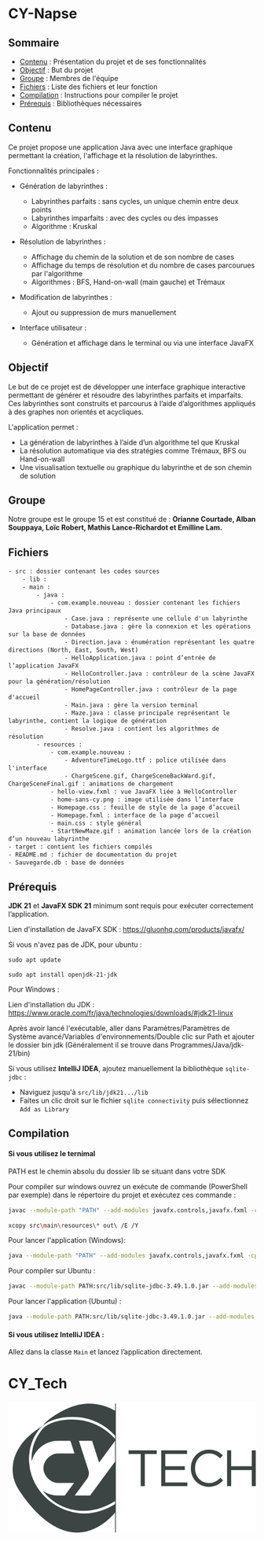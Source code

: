 # CY-Napse

## Sommaire

* [Contenu](#contenu) : Présentation du projet et de ses fonctionnalités
* [Objectif](#objectif) : But du projet
* [Groupe](#groupe) : Membres de l'équipe
* [Fichiers](#fichiers) : Liste des fichiers et leur fonction
* [Compilation](#compilation) : Instructions pour compiler le projet
* [Prérequis](#prérequis) : Bibliothèques nécessaires


## Contenu

Ce projet propose une application Java avec une interface graphique permettant la création, l'affichage et la résolution de labyrinthes.

Fonctionnalités principales :

* Génération de labyrinthes :
  * Labyrinthes parfaits : sans cycles, un unique chemin entre deux points
  * Labyrinthes imparfaits : avec des cycles ou des impasses
  * Algorithme : Kruskal

* Résolution de labyrinthes :
  * Affichage du chemin de la solution et de son nombre de cases
  * Affichage du temps de résolution et du nombre de cases parcourues par l'algorithme
  * Algorithmes : BFS, Hand-on-wall (main gauche) et Trémaux

* Modification de labyrinthes :
  * Ajout ou suppression de murs manuellement

* Interface utilisateur :
  * Génération et affichage dans le terminal ou via une interface JavaFX


## Objectif

Le but de ce projet est de développer une interface graphique interactive permettant de générer et résoudre des labyrinthes parfaits et imparfaits.
Ces labyrinthes sont construits et parcourus à l’aide d’algorithmes appliqués à des graphes non orientés et acycliques.

L'application permet :

* La génération de labyrinthes à l’aide d’un algorithme tel que Kruskal
* La résolution automatique via des stratégies comme Trémaux, BFS ou Hand-on-wall
* Une visualisation textuelle ou graphique du labyrinthe et de son chemin de solution


## Groupe

Notre groupe est le groupe 15 et est constitué de :
**Orianne Courtade, Alban Souppaya, Loïc Robert, Mathis Lance-Richardot et Emilline Lam.**


## Fichiers

```text
- src : dossier contenant les codes sources
    - lib : 
    - main :
        - java :
            - com.example.nouveau : dossier contenant les fichiers Java principaux
                - Case.java : représente une cellule d'un labyrinthe
                - Database.java : gère la connexion et les opérations sur la base de données
                - Direction.java : énumération représentant les quatre directions (North, East, South, West)
                - HelloApplication.java : point d’entrée de l’application JavaFX
                - HelloController.java : contrôleur de la scène JavaFX pour la génération/résolution
                - HomePageController.java : contrôleur de la page d'accueil
                - Main.java : gère la version terminal
                - Maze.java : classe principale représentant le labyrinthe, contient la logique de génération
                - Resolve.java : contient les algorithmes de résolution
        - resources :
            - com.example.nouveau :
                - AdventureTimeLogo.ttf : police utilisée dans l'interface
                - ChargeScene.gif, ChargeSceneBackWard.gif, ChargeSceneFinal.gif : animations de chargement
            - hello-view.fxml : vue JavaFX liée à HelloController
            - home-sans-cy.png : image utilisée dans l’interface
            - Homepage.css : feuille de style de la page d’accueil
            - Homepage.fxml : interface de la page d’accueil
            - main.css : style général
            - StartNewMaze.gif : animation lancée lors de la création d’un nouveau labyrinthe
- target : contient les fichiers compilés
- README.md : fichier de documentation du projet
- Sauvegarde.db : base de données
```
## Prérequis

**JDK 21** et **JavaFX SDK 21** minimum sont requis pour exécuter correctement l’application.

Lien d'installation de JavaFX SDK : https://gluonhq.com/products/javafx/

Si vous n'avez pas de JDK, pour ubuntu :
```
sudo apt update
```
```
sudo apt install openjdk-21-jdk
```

Pour Windows :

Lien d'installation du JDK : https://www.oracle.com/fr/java/technologies/downloads/#jdk21-linux

Après avoir lancé l'exécutable, aller dans Paramètres/Paramètres de Système avancé/Variables d'environnements/Double clic sur Path et ajouter le dossier bin jdk (Généralement il se trouve dans Programmes/Java/jdk-21/bin)


Si vous utilisez **IntelliJ IDEA**, ajoutez manuellement la bibliothèque `sqlite-jdbc` :
  * Naviguez jusqu'à `src/lib/jdk21.../lib`
  * Faites un clic droit sur le fichier `sqlite connectivity` puis sélectionnez `Add as Library`

## Compilation

#### Si vous utilisez le ternimal 

PATH est le chemin absolu du dossier lib se situant dans votre SDK

Pour compiler sur windows ouvrez un exécute de commande (PowerShell par exemple) dans le répertoire du projet et exécutez ces commande :
```bash
javac --module-path "PATH" --add-modules javafx.controls,javafx.fxml -cp "src\lib\sqlite-jdbc-3.49.1.0.jar" -d out src\main\java\com\example\nouveau\*.java
```
```bash
xcopy src\main\resources\* out\ /E /Y
```

Pour lancer l'application (Windows):
```bash
java --module-path "PATH" --add-modules javafx.controls,javafx.fxml -cp "out;src\lib\sqlite-jdbc-3.49.1.0.jar" com.example.nouveau.Main
```

Pour compiler sur Ubuntu :
```bash
javac --module-path PATH:src/lib/sqlite-jdbc-3.49.1.0.jar --add-modules javafx.controls,javafx.fxml -d out src/main/java/com/example/nouveau/*.java
```

Pour lancer l'application (Ubuntu) :
```bash
java --module-path PATH:src/lib/sqlite-jdbc-3.49.1.0.jar --add-modules javafx.controls,javafx.fxml -cp out com.example.nouveau.Main
```


#### Si vous utilisez **IntelliJ IDEA** :
Allez dans la classe `Main` et lancez l’application directement.


# CY_Tech
![CYTECH](CY_Tech_logo.jpg)
